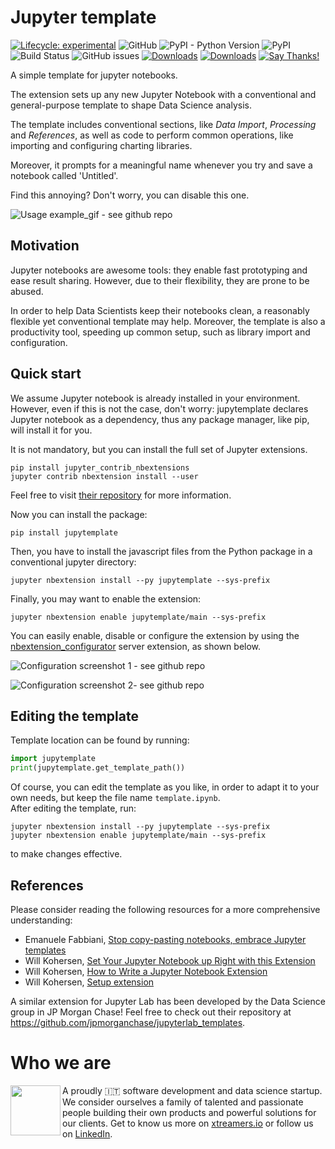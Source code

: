 # Jupyter template

[![Lifecycle:
experimental](https://img.shields.io/badge/lifecycle-experimental-orange.svg)](https://www.tidyverse.org/lifecycle/#experimental)
![GitHub](https://img.shields.io/github/license/xtreamsrl/jupytemplate)
![PyPI - Python Version](https://img.shields.io/pypi/pyversions/jupytemplate)
![PyPI](https://img.shields.io/pypi/v/jupytemplate)
![Build Status](https://travis-ci.org/xtreamsrl/jupytemplate.svg?branch=master)
![GitHub issues](https://img.shields.io/github/issues/xtreamsrl/jupytemplate)
[![Downloads](https://pepy.tech/badge/jupytemplate)](https://pepy.tech/project/jupytemplate)
[![Downloads](https://pepy.tech/badge/jupytemplate/month)](https://pepy.tech/project/jupytemplate/month)
[![Say Thanks!](https://img.shields.io/badge/Say%20Thanks-!-1EAEDB.svg)](https://saythanks.io/to/donlelef@gmail.com)

A simple template for jupyter notebooks.

The extension sets up any new Jupyter Notebook 
with a conventional and general-purpose
template to shape Data Science analysis.

The template includes conventional sections,
like *Data Import*, *Processing* and *References*,
as well as code to perform common operations, like
importing and configuring charting libraries. 

Moreover, it prompts for a meaningful name whenever
you try and save a notebook called 'Untitled'. 

Find this annoying? Don't worry, you can disable
this one.

![Usage example_gif - see github repo](docs/jupytemplate.gif)

## Motivation
Jupyter notebooks are awesome tools: they enable fast 
prototyping and ease result sharing. However, due to 
their flexibility, they are prone to be abused. 

In order to help Data Scientists keep their notebooks 
clean, a reasonably flexible yet conventional template
may help. Moreover, the template is also a 
productivity tool, speeding up common setup,
such as library import and configuration.

## Quick start
We assume Jupyter notebook is already installed in your environment.
However, even if this is not the case, don't worry: jupytemplate
declares Jupyter notebook as a dependency, thus any package manager,
like pip, will install it for you.

It is not mandatory, but you can install the full set of Jupyter 
extensions.
```shell
pip install jupyter_contrib_nbextensions
jupyter contrib nbextension install --user
```
Feel free to visit [their repository](https://github.com/ipython-contrib/jupyter_contrib_nbextensions)
for more information.

Now you can install the package:
```shell
pip install jupytemplate
```
Then, you have to install the javascript files from 
the Python package in a conventional jupyter directory:
```shell
jupyter nbextension install --py jupytemplate --sys-prefix
```
Finally, you may want to enable the extension:
```shell
jupyter nbextension enable jupytemplate/main --sys-prefix
```
You can easily enable, disable or configure the extension
by using the [nbextension_configurator](https://github.com/Jupyter-contrib/jupyter_nbextensions_configurator)
server extension, as shown below.

![Configuration screenshot 1 - see github repo](docs/configuration_1.png)


![Configuration screenshot 2- see github repo](docs/configuration_2.png)


## Editing the template
Template location can be found by running:   
```python
import jupytemplate
print(jupytemplate.get_template_path())
```
Of course, you can edit the template as you like, in order 
to adapt it to your own needs, but keep the file name `template.ipynb`.  
After editing the template, run:
```shell
jupyter nbextension install --py jupytemplate --sys-prefix
jupyter nbextension enable jupytemplate/main --sys-prefix
```
to make changes effective.

## References
Please consider reading the following resources for
a more comprehensive understanding:
- Emanuele Fabbiani, [Stop copy-pasting notebooks, embrace Jupyter templates](https://towardsdatascience.com/stop-copy-pasting-notebooks-embrace-jupyter-templates-6bd7b6c00b94)
- Will Kohersen, [Set Your Jupyter Notebook up Right with this Extension](https://towardsdatascience.com/set-your-jupyter-notebook-up-right-with-this-extension-24921838a332)
- Will Kohersen, [How to Write a Jupyter Notebook Extension](https://towardsdatascience.com/how-to-write-a-jupyter-notebook-extension-a63f9578a38c)
- Will Kohersen, [Setup extension](https://github.com/WillKoehrsen/Data-Analysis/tree/master/setup)

A similar extension for Jupyter Lab has been developed by the Data Science group in JP Morgan Chase! Feel free to check out their repository at https://github.com/jpmorganchase/jupyterlab_templates.


# Who we are
<img align="left" width="80" height="80" src="https://avatars2.githubusercontent.com/u/38501645?s=450&u=1eb7348ca81f5cd27ce9c02e689f518d903852b1&v=4">
A proudly 🇮🇹 software development and data science startup.<br>We consider ourselves a family of talented and passionate people building their own products and powerful solutions for our clients. Get to know us more on <a target="_blank" href="https://xtreamers.io">xtreamers.io</a> or follow us on <a target="_blank" href="https://it.linkedin.com/company/xtream-srl">LinkedIn</a>.
